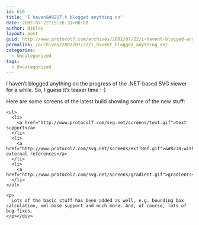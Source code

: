 ```yaml
---
id: 616
title: 'I haven&#8217;t blogged anything on'
date: 2002-07-22T15:26:31+00:00
author: Niklas
layout: post
guid: http://www.protocol7.com/archives/2002/07/22/i-havent-blogged-anything-on/
permalink: /archives/2002/07/22/i_havent_blogged_anything_on/
categories:
  - Uncategorized
tags:
  - Uncategorized
---
```

<div class='microid-93ea0197d9ba5d6d7606da38b5b4b5bd33433e33'>
  <p>
    I haven&#8217;t blogged anything on the progress of the .NET-based SVG viewer for a while. So, I guess it&#8217;s teaser time :-)
  </p>
  
  <p>
    Here are some screens of the latest build showing some of the new stuff: 
    
    <ul>
      <li>
        <a href="http://www.protocol7.com/svg.net/screens/text.gif">text support</a>
      </li>
      <li>
        <a href="http://www.protocol7.com/svg.net/screens/extTRef.gif">&#8230;with external references</a>
      </li>
      <li>
        <a href="http://www.protocol7.com/svg.net/screens/gradient.gif">gradients</a>
      </li>
    </ul>
    
    <p>
      Lots of the basic stuff has been added as well, e.g. bounding box calculation, xml:base support and much more. And, of course, lots of bug fixes.
    </p></div>